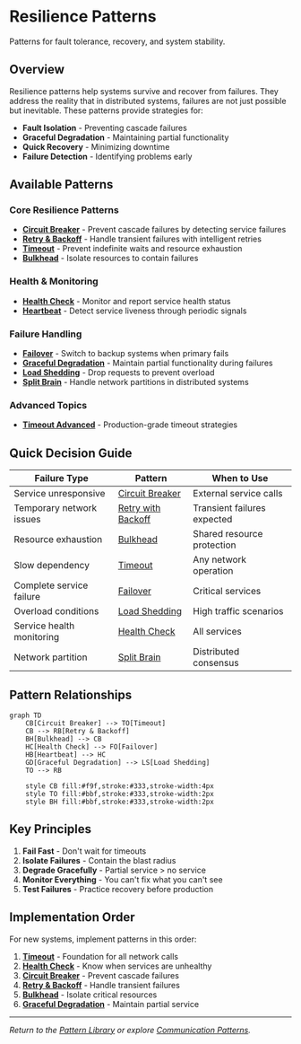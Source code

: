 # Resilience Patterns

Patterns for fault tolerance, recovery, and system stability.

## Overview

Resilience patterns help systems survive and recover from failures. They address the reality that in distributed systems, failures are not just possible but inevitable. These patterns provide strategies for:

- **Fault Isolation** - Preventing cascade failures
- **Graceful Degradation** - Maintaining partial functionality
- **Quick Recovery** - Minimizing downtime
- **Failure Detection** - Identifying problems early

## Available Patterns

### Core Resilience Patterns
- **[Circuit Breaker](/pattern-library/resilience/circuit-breaker/)** - Prevent cascade failures by detecting service failures
- **[Retry & Backoff](/pattern-library/resilience/retry-backoff/)** - Handle transient failures with intelligent retries
- **[Timeout](/pattern-library/resilience/timeout/)** - Prevent indefinite waits and resource exhaustion
- **[Bulkhead](/pattern-library/resilience/bulkhead/)** - Isolate resources to contain failures

### Health & Monitoring
- **[Health Check](/pattern-library/resilience/health-check/)** - Monitor and report service health status
- **[Heartbeat](/pattern-library/resilience/heartbeat/)** - Detect service liveness through periodic signals

### Failure Handling
- **[Failover](/pattern-library/resilience/failover/)** - Switch to backup systems when primary fails
- **[Graceful Degradation](/pattern-library/resilience/graceful-degradation/)** - Maintain partial functionality during failures
- **[Load Shedding](/pattern-library/resilience/load-shedding/)** - Drop requests to prevent overload
- **[Split Brain](/pattern-library/resilience/split-brain/)** - Handle network partitions in distributed systems

### Advanced Topics
- **[Timeout Advanced](timeout-advanced.md)** - Production-grade timeout strategies

## Quick Decision Guide

| Failure Type | Pattern | When to Use |
|--------------|---------|-------------|
| Service unresponsive | [Circuit Breaker](/pattern-library/resilience/circuit-breaker/) | External service calls |
| Temporary network issues | [Retry with Backoff](/pattern-library/resilience/retry-backoff/) | Transient failures expected |
| Resource exhaustion | [Bulkhead](/pattern-library/resilience/bulkhead/) | Shared resource protection |
| Slow dependency | [Timeout](/pattern-library/resilience/timeout/) | Any network operation |
| Complete service failure | [Failover](/pattern-library/resilience/failover/) | Critical services |
| Overload conditions | [Load Shedding](/pattern-library/resilience/load-shedding/) | High traffic scenarios |
| Service health monitoring | [Health Check](/pattern-library/resilience/health-check/) | All services |
| Network partition | [Split Brain](/pattern-library/resilience/split-brain/) | Distributed consensus |

## Pattern Relationships

```mermaid
graph TD
    CB[Circuit Breaker] --> TO[Timeout]
    CB --> RB[Retry & Backoff]
    BH[Bulkhead] --> CB
    HC[Health Check] --> FO[Failover]
    HB[Heartbeat] --> HC
    GD[Graceful Degradation] --> LS[Load Shedding]
    TO --> RB
    
    style CB fill:#f9f,stroke:#333,stroke-width:4px
    style TO fill:#bbf,stroke:#333,stroke-width:2px
    style BH fill:#bbf,stroke:#333,stroke-width:2px
```

## Key Principles

1. **Fail Fast** - Don't wait for timeouts
2. **Isolate Failures** - Contain the blast radius
3. **Degrade Gracefully** - Partial service > no service
4. **Monitor Everything** - You can't fix what you can't see
5. **Test Failures** - Practice recovery before production

## Implementation Order

For new systems, implement patterns in this order:

1. **[Timeout](/pattern-library/resilience/timeout/)** - Foundation for all network calls
2. **[Health Check](/pattern-library/resilience/health-check/)** - Know when services are unhealthy
3. **[Circuit Breaker](/pattern-library/resilience/circuit-breaker/)** - Prevent cascade failures
4. **[Retry & Backoff](/pattern-library/resilience/retry-backoff/)** - Handle transient failures
5. **[Bulkhead](/pattern-library/resilience/bulkhead/)** - Isolate critical resources
6. **[Graceful Degradation](/pattern-library/resilience/graceful-degradation/)** - Maintain partial service

---

*Return to the [Pattern Library](../) or explore [Communication Patterns](/pattern-library/communication/index/).*